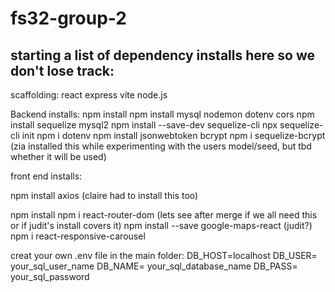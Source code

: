 # fs32-group-2

## starting a list of dependency installs here so we don't lose track:

scaffolding:
react
express
vite
node.js

Backend installs:
npm install
npm install mysql nodemon dotenv cors
npm install sequelize mysql2
npm install --save-dev sequelize-cli
npx sequelize-cli init
npm i dotenv
npm install jsonwebtoken bcrypt
npm i sequelize-bcrypt (zia installed this while experimenting with the users model/seed, but tbd whether it will be used)


front end installs:

npm install axios (claire had to install this too)

npm install 
npm i react-router-dom (lets see after merge if we all need this or if judit's install covers it)
npm install --save google-maps-react (judit?)
npm i react-responsive-carousel


creat your own .env file in the main folder:
DB_HOST=localhost
DB_USER= your_sql_user_name
DB_NAME= your_sql_database_name
DB_PASS= your_sql_password
